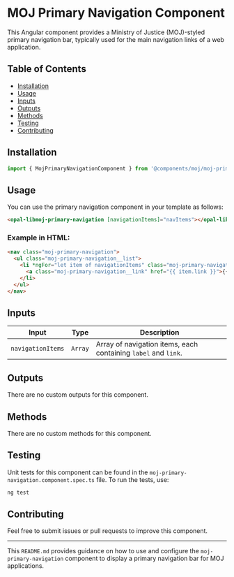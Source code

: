 # MOJ Primary Navigation Component

This Angular component provides a Ministry of Justice (MOJ)-styled primary navigation bar, typically used for the main navigation links of a web application.

## Table of Contents

- [Installation](#installation)
- [Usage](#usage)
- [Inputs](#inputs)
- [Outputs](#outputs)
- [Methods](#methods)
- [Testing](#testing)
- [Contributing](#contributing)

## Installation

```typescript
import { MojPrimaryNavigationComponent } from '@components/moj/moj-primary-navigation/moj-primary-navigation.component';
```

## Usage

You can use the primary navigation component in your template as follows:

```html
<opal-libmoj-primary-navigation [navigationItems]="navItems"></opal-libmoj-primary-navigation>
```

### Example in HTML:

```html
<nav class="moj-primary-navigation">
  <ul class="moj-primary-navigation__list">
    <li *ngFor="let item of navigationItems" class="moj-primary-navigation__item">
      <a class="moj-primary-navigation__link" href="{{ item.link }}">{{ item.label }}</a>
    </li>
  </ul>
</nav>
```

## Inputs

| Input             | Type    | Description                                                    |
| ----------------- | ------- | -------------------------------------------------------------- |
| `navigationItems` | `Array` | Array of navigation items, each containing `label` and `link`. |

## Outputs

There are no custom outputs for this component.

## Methods

There are no custom methods for this component.

## Testing

Unit tests for this component can be found in the `moj-primary-navigation.component.spec.ts` file. To run the tests, use:

```bash
ng test
```

## Contributing

Feel free to submit issues or pull requests to improve this component.

---

This `README.md` provides guidance on how to use and configure the `moj-primary-navigation` component to display a primary navigation bar for MOJ applications.
